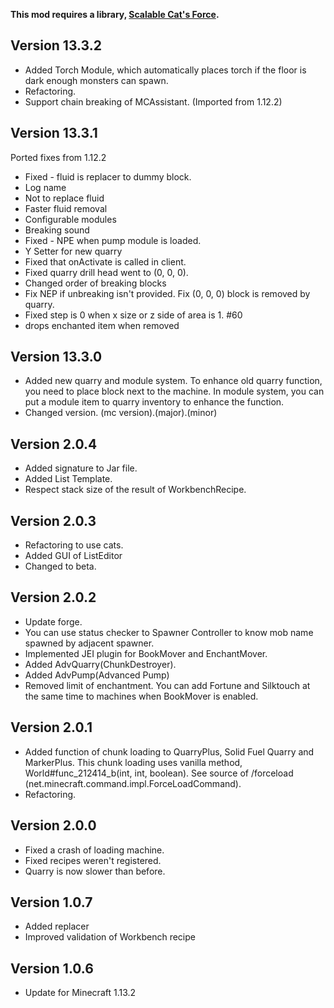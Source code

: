 **This mod requires a library, [Scalable Cat's Force](https://minecraft.curseforge.com/projects/scalable-cats-force).**

## Version 13.3.2
* Added Torch Module, which automatically places torch if the floor is dark enough monsters can spawn.
* Refactoring.
* Support chain breaking of MCAssistant. (Imported from 1.12.2)

## Version 13.3.1
Ported fixes from 1.12.2
* Fixed - fluid is replacer to dummy block.
* Log name
* Not to replace fluid
* Faster fluid removal
* Configurable modules
* Breaking sound
* Fixed - NPE when pump module is loaded.
* Y Setter for new quarry
* Fixed that onActivate is called in client.
* Fixed quarry drill head went to (0, 0, 0).
* Changed order of breaking blocks
* Fix NEP if unbreaking isn't provided. Fix (0, 0, 0) block is removed by quarry.
* Fixed step is 0 when x size or z side of area is 1. #60
* drops enchanted item when removed

## Version 13.3.0
* Added new quarry and module system. To enhance old quarry function, you need to place block next to the machine.
In module system, you can put a module item to quarry inventory to enhance the function.
* Changed version. (mc version).(major).(minor)

## Version 2.0.4
* Added signature to Jar file.
* Added List Template.
* Respect stack size of the result of WorkbenchRecipe.

## Version 2.0.3
* Refactoring to use cats.
* Added GUI of ListEditor
* Changed to beta.

## Version 2.0.2
* Update forge.
* You can use status checker to Spawner Controller to know mob name spawned by adjacent spawner.
* Implemented JEI plugin for BookMover and EnchantMover.
* Added AdvQuarry(ChunkDestroyer).
* Added AdvPump(Advanced Pump)
* Removed limit of enchantment. You can add Fortune and Silktouch at the same time to machines when BookMover is enabled.

## Version 2.0.1
* Added function of chunk loading to QuarryPlus, Solid Fuel Quarry and MarkerPlus.
This chunk loading uses vanilla method, World#func_212414_b(int, int, boolean). See source of /forceload (net.minecraft.command.impl.ForceLoadCommand).
* Refactoring.

## Version 2.0.0
* Fixed a crash of loading machine.
* Fixed recipes weren't registered.
* Quarry is now slower than before.

## Version 1.0.7
* Added replacer
* Improved validation of Workbench recipe

## Version 1.0.6
* Update for Minecraft 1.13.2
